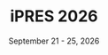 ---
date: September 21 - 25, 2026
layout: ipres
location: Copenhagen, Denmark
parent: iPRES
proceedings_full: ''
proceedings_ideals: ''
proceedings_osf: ''
proceedings_phaidra: ''
session_recordings: ''
title: iPRES 2026
website: ''
website_mirror_ipres: ''
website_status: ''
year: 2026
has_children: false
---